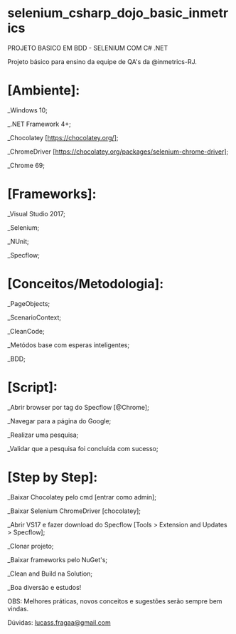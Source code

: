 # selenium_csharp_dojo_basic_inmetrics
PROJETO BASICO EM BDD - SELENIUM COM C# .NET

Projeto básico para ensino da equipe de QA's da @inmetrics-RJ.

# [Ambiente]:
_Windows 10;

_.NET Framework 4+;

_Chocolatey [https://chocolatey.org/];

_ChromeDriver [https://chocolatey.org/packages/selenium-chrome-driver];

_Chrome 69;

# [Frameworks]:
_Visual Studio 2017;

_Selenium;

_NUnit;

_Specflow;

# [Conceitos/Metodologia]:
_PageObjects;

_ScenarioContext;

_CleanCode;

_Metódos base com esperas inteligentes;

_BDD;

# [Script]:
_Abrir browser por tag do Specflow [@Chrome];

_Navegar para a página do Google;

_Realizar uma pesquisa;

_Validar que a pesquisa foi concluída com sucesso;

# [Step by Step]:
_Baixar Chocolatey pelo cmd [entrar como admin];

_Baixar Selenium ChromeDriver [chocolatey];

_Abrir VS17 e fazer download do Specflow [Tools > Extension and Updates > Specflow];

_Clonar projeto;

_Baixar frameworks pelo NuGet's;

_Clean and Build na Solution;

_Boa diversão e estudos!

OBS:
Melhores práticas, novos conceitos e sugestões serão sempre bem vindas.


Dúvidas: lucass.fragaa@gmail.com
